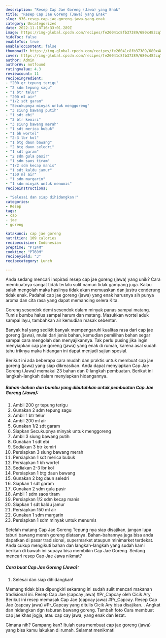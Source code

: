 ```yaml
---
description: "Resep Cap Jae Goreng (Jawa) yang Enak"
title: "Resep Cap Jae Goreng (Jawa) yang Enak"
slug: 936-resep-cap-jae-goreng-jawa-yang-enak
category: Uncategorized
date: 2022-11-18T16:33:01.289Z
image: https://img-global.cpcdn.com/recipes/fe26041c8fb37389/680x482cq70/cap-jae-goreng-jawa-foto-resep-utama.jpg
hideToc: false
enableToc: true
enableTocContent: false
thumbnail: https://img-global.cpcdn.com/recipes/fe26041c8fb37389/680x482cq70/cap-jae-goreng-jawa-foto-resep-utama.jpg
cover: https://img-global.cpcdn.com/recipes/fe26041c8fb37389/680x482cq70/cap-jae-goreng-jawa-foto-resep-utama.jpg
author: Admin
authorAv: notfound
ratingvalue: 4.3
reviewcount: 11
recipeingredient:
- "200 gr tepung terigu"
- "2 sdm tepung sagu"
- "1 btr telur"
- "200 ml air"
- "1/2 sdt garam"
- "Secukupnya minyak untuk menggoreng"
- "3 siung bawang putih"
- "1 sdt ebi"
- "3 btr kemiri"
- "3 siung bawang merah"
- "1 sdt merica bubuk"
- "1 bh wortel"
- "2-3 lbr kol"
- "1 btg daun bawang"
- "2 btg daun seledri"
- "1 sdt garam"
- "2 sdm gula pasir"
- "1 sdm saos tiram"
- "1/2 sdm kecap manis"
- "1 sdt kaldu jamur"
- "150 ml air"
- "1 sdm margarin"
- "1 sdm minyak untuk menumis"
recipeinstructions:

- "Selesai dan siap dihidangkan!"
categories:
- Resep
tags:
- cap
- jae
- goreng

katakunci: cap jae goreng 
nutrition: 109 calories
recipecuisine: Indonesian
preptime: "PT24M"
cooktime: "PT60M"
recipeyield: "3"
recipecategory: Lunch

---
```





Anda sedang mencari inspirasi resep cap jae goreng (jawa) yang unik? Cara membuatnya sangat tidak terlalu sulit namun tidak gampang juga. Kalau salah mengolah maka hasilnya tidak akan memuaskan dan justru cenderung tidak enak. Padahal cap jae goreng (jawa) yang enak harusnya sih punya aroma dan cita rasa yang dapat memancing selera Kita.





Goreng sesendok demi sesendok dalam minyak panas sampai matang. Tumis bumbu halus sampai harum dan matang. Masukkan wortel aduk sampai layu, tambahkan air kemudian masak sebentar.

Banyak hal yang sedikit banyak mempengaruhi kualitas rasa dari cap jae goreng (jawa), mulai dari jenis bahan, kemudian pemilihan bahan segar sampai cara mengolah dan menyajikannya. Tak perlu pusing jika ingin menyiapkan cap jae goreng (jawa) yang enak di rumah, karena asal sudah tahu triknya maka hidangan ini dapat menjadi sajian spesial.






Berikut ini ada beberapa cara mudah dan praktis untuk membuat cap jae goreng (jawa) yang siap dikreasikan. Anda dapat menyiapkan Cap Jae Goreng (Jawa) memakai 23 bahan dan 0 langkah pembuatan. Berikut ini langkah-langkah dalam menyiapkan hidangannya.

<!--inarticleads1-->

##### Bahan-bahan dan bumbu yang dibutuhkan untuk pembuatan Cap Jae Goreng (Jawa):

1. Ambil 200 gr tepung terigu
1. Gunakan 2 sdm tepung sagu
1. Ambil 1 btr telur
1. Ambil 200 ml air
1. Gunakan 1/2 sdt garam
1. Siapkan Secukupnya minyak untuk menggoreng
1. Ambil 3 siung bawang putih
1. Gunakan 1 sdt ebi
1. Sediakan 3 btr kemiri
1. Persiapkan 3 siung bawang merah
1. Persiapkan 1 sdt merica bubuk
1. Persiapkan 1 bh wortel
1. Sediakan 2-3 lbr kol
1. Persiapkan 1 btg daun bawang
1. Gunakan 2 btg daun seledri
1. Siapkan 1 sdt garam
1. Gunakan 2 sdm gula pasir
1. Ambil 1 sdm saos tiram
1. Persiapkan 1/2 sdm kecap manis
1. Siapkan 1 sdt kaldu jamur
1. Persiapkan 150 ml air
1. Gunakan 1 sdm margarin
1. Persiapkan 1 sdm minyak untuk menumis


Setelah matang Cap Jae Goreng Tepung nya siap disajikan, jangan lupa taburi bawang merah goreng diatasnya. Bahan-bahannya juga bisa anda dapatkan di pasar tradisional, supermarket ataupun minimarket terdekat. Anda cukup mengikuti bahan dan langkah-langkah yang sudah kami berikan di bawah ini supaya bisa membikin Cap Jae Goreng. Sedang mencari resep Cap Jae Jawa nikmat? 

<!--inarticleads2-->

##### Cara buat Cap Jae Goreng (Jawa):


1. Selesai dan siap dihidangkan!

Memang tidak bisa dipungkiri sekarang ini sudah sulit mencari makanan tradisional ini. Resep Cap Jae (capcay jawa) #Pr_Capcay oleh Cicik Ary Berikut ini resep memasak Cap Jae (capcay jawa) #Pr_Capcay. Resep Cap Jae (capcay jawa) #Pr_Capcay yang ditulis Cicik Ary bisa disajikan. . Angkat dan hidangkan dgn taburan bawang goreng. Tambah foto Cara membuat cap jae khas jogja, atau cap cay jawa, yang enak dan lezat. 

Gimana nih? Gampang kan? Itulah cara membuat cap jae goreng (jawa) yang bisa kamu lakukan di rumah. Selamat menikmati
